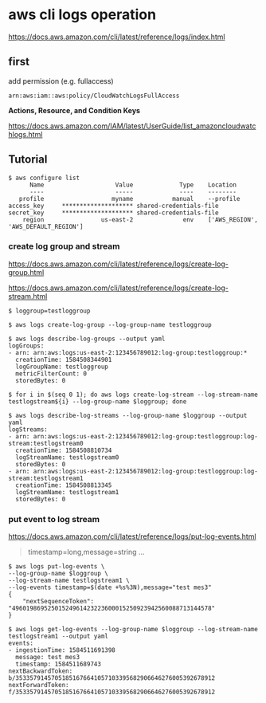 # aws cli logs operation
https://docs.aws.amazon.com/cli/latest/reference/logs/index.html


first
--
add permission (e.g. fullaccess)

```
arn:aws:iam::aws:policy/CloudWatchLogsFullAccess
```


**Actions, Resource, and Condition Keys**

https://docs.aws.amazon.com/IAM/latest/UserGuide/list_amazoncloudwatchlogs.html


Tutorial
--
```console 
$ aws configure list
      Name                    Value             Type    Location
      ----                    -----             ----    --------
   profile                   myname           manual    --profile
access_key     ******************** shared-credentials-file
secret_key     ******************** shared-credentials-file
    region                us-east-2              env    ['AWS_REGION', 'AWS_DEFAULT_REGION']
```

### create log group and stream

https://docs.aws.amazon.com/cli/latest/reference/logs/create-log-group.html

https://docs.aws.amazon.com/cli/latest/reference/logs/create-log-stream.html

```console
$ loggroup=testloggroup
```

```console 
$ aws logs create-log-group --log-group-name testloggroup
```
```
$ aws logs describe-log-groups --output yaml
logGroups:
- arn: arn:aws:logs:us-east-2:123456789012:log-group:testloggroup:*
  creationTime: 1584508344901
  logGroupName: testloggroup
  metricFilterCount: 0
  storedBytes: 0
```

```console
$ for i in $(seq 0 1); do aws logs create-log-stream --log-stream-name testlogstream${i} --log-group-name $loggroup; done
```

```console
$ aws logs describe-log-streams --log-group-name $loggroup --output yaml
logStreams:
- arn: arn:aws:logs:us-east-2:123456789012:log-group:testloggroup:log-stream:testlogstream0
  creationTime: 1584508810734
  logStreamName: testlogstream0
  storedBytes: 0
- arn: arn:aws:logs:us-east-2:123456789012:log-group:testloggroup:log-stream:testlogstream1
  creationTime: 1584508813345
  logStreamName: testlogstream1
  storedBytes: 0
```


### put event to log stream

https://docs.aws.amazon.com/cli/latest/reference/logs/put-log-events.html


> timestamp=long,message=string ...


```console 
$ aws logs put-log-events \
--log-group-name $loggroup \
--log-stream-name testlogstream1 \
--log-events timestamp=$(date +%s%3N),message="test mes3"
{
    "nextSequenceToken": "49601986952501524961423223600015250923942560088713144578"
}
```

```console
$ aws logs get-log-events --log-group-name $loggroup --log-stream-name testlogstream1 --output yaml
events:
- ingestionTime: 1584511691398
  message: test mes3
  timestamp: 1584511689743
nextBackwardToken: b/35335791457051851676641057103395682906646276005392678912
nextForwardToken: f/35335791457051851676641057103395682906646276005392678912
```
